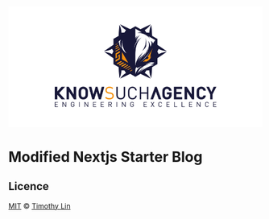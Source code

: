![tailwind-nextjs-banner](/public/static/images/twitter-card.png)

# Modified Nextjs Starter Blog


## Licence

[MIT](https://github.com/timlrx/tailwind-nextjs-starter-blog/blob/master/LICENSE) © [Timothy Lin](https://www.timlrx.com)
